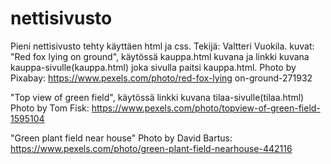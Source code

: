 # nettisivusto
Pieni nettisivusto tehty käyttäen html ja css.
Tekijä: Valtteri Vuokila.
kuvat: 
"Red fox lying on ground", käytössä kauppa.html kuvana ja linkki kuvana kauppa-sivulle(kauppa.html) joka sivulla paitsi kauppa.html. 
Photo by Pixabay: https://www.pexels.com/photo/red-fox-lying on-ground-271932

"Top view of green field", käytössä linkki kuvana tilaa-sivulle(tilaa.html)
Photo by Tom Fisk: https://www.pexels.com/photo/topview-of-green-field-1595104

"Green plant field near house"
Photo by David Bartus: 
https://www.pexels.com/photo/green-plant-field-nearhouse-442116
